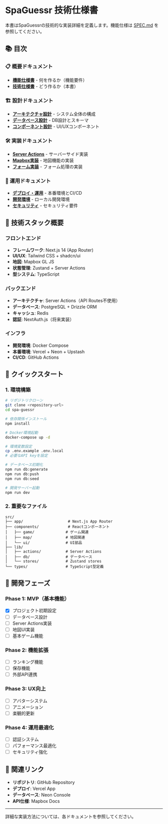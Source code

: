 # SpaGuessr 技術仕様書

本書はSpaGuessrの技術的な実装詳細を定義します。機能仕様は [SPEC.md](./SPEC.md) を参照してください。

## 📚 目次

### 📋 概要ドキュメント
- **[機能仕様書](./SPEC.md)** - 何を作るか（機能要件）
- **[技術仕様書](./TECH_SPEC.md)** - どう作るか（本書）

### 🏗️ 設計ドキュメント
- **[アーキテクチャ設計](./docs/ARCHITECTURE.md)** - システム全体の構成
- **[データベース設計](./docs/DATABASE.md)** - DB設計とスキーマ
- **[コンポーネント設計](./docs/COMPONENTS.md)** - UI/UXコンポーネント

### 🛠️ 実装ドキュメント
- **[Server Actions](./docs/SERVER_ACTIONS.md)** - サーバーサイド実装
- **[Mapbox実装](./docs/MAPBOX.md)** - 地図機能の実装
- **[フォーム実装](./docs/FORMS.md)** - フォーム処理の実装

### 🚀 運用ドキュメント
- **[デプロイ・運用](./docs/DEPLOYMENT.md)** - 本番環境とCI/CD
- **[開発環境](./docs/DEVELOPMENT.md)** - ローカル開発環境
- **[セキュリティ](./docs/SECURITY.md)** - セキュリティ要件

## 🎯 技術スタック概要

### フロントエンド
- **フレームワーク**: Next.js 14 (App Router)
- **UI/UX**: Tailwind CSS + shadcn/ui
- **地図**: Mapbox GL JS
- **状態管理**: Zustand + Server Actions
- **型システム**: TypeScript

### バックエンド
- **アーキテクチャ**: Server Actions（API Routes不使用）
- **データベース**: PostgreSQL + Drizzle ORM
- **キャッシュ**: Redis
- **認証**: NextAuth.js（将来実装）

### インフラ
- **開発環境**: Docker Compose
- **本番環境**: Vercel + Neon + Upstash
- **CI/CD**: GitHub Actions

## 🚀 クイックスタート

### 1. 環境構築
```bash
# リポジトリクローン
git clone <repository-url>
cd spa-guessr

# 依存関係インストール
npm install

# Docker環境起動
docker-compose up -d

# 環境変数設定
cp .env.example .env.local
# 必要なAPI keyを設定

# データベース初期化
npm run db:generate
npm run db:push
npm run db:seed

# 開発サーバー起動
npm run dev
```

### 2. 重要なファイル
```
src/
├── app/                    # Next.js App Router
├── components/             # Reactコンポーネント
│   ├── game/              # ゲーム関連
│   ├── map/               # 地図関連
│   └── ui/                # UI部品
├── lib/
│   ├── actions/           # Server Actions
│   ├── db/                # データベース
│   └── stores/            # Zustand stores
└── types/                 # TypeScript型定義
```

## 📝 開発フェーズ

### Phase 1: MVP（基本機能）
- [x] プロジェクト初期設定
- [ ] データベース設計
- [ ] Server Actions実装
- [ ] 地図UI実装
- [ ] 基本ゲーム機能

### Phase 2: 機能拡張
- [ ] ランキング機能
- [ ] 保存機能
- [ ] 外部API連携

### Phase 3: UX向上
- [ ] アバターシステム
- [ ] アニメーション
- [ ] 楽観的更新

### Phase 4: 運用最適化
- [ ] 認証システム
- [ ] パフォーマンス最適化
- [ ] セキュリティ強化

## 🔗 関連リンク

- **リポジトリ**: GitHub Repository
- **デプロイ**: Vercel App
- **データベース**: Neon Console
- **API仕様**: Mapbox Docs

---

詳細な実装方法については、各ドキュメントを参照してください。
